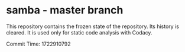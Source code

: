 # samba - master branch

This repository contains the frozen state of the repository.
Its history is cleared. It is used only for static code
analysis with Codacy.

Commit Time: 1722910792